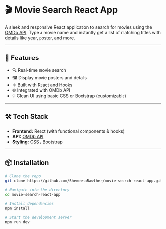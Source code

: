 # 🎬 Movie Search React App

A sleek and responsive React application to search for movies using the [OMDb API](http://www.omdbapi.com/). Type a movie name and instantly get a list of matching titles with details like year, poster, and more.

---

## 🚀 Features

- 🔍 Real-time movie search
- 🖼️ Display movie posters and details
- ⚛️ Built with React and Hooks
- 🌐 Integrated with OMDb API
- 💡 Clean UI using basic CSS or Bootstrap (customizable)

---

## 🛠️ Tech Stack

- **Frontend:** React (with functional components & hooks)
- **API:** [OMDb API](http://www.omdbapi.com/)
- **Styling:** CSS / Bootstrap

---
## 📦 Installation

```bash
# Clone the repo
git clone https://github.com/ShemeenaRawther/movie-search-react-app.git

# Navigate into the directory
cd movie-search-react-app

# Install dependencies
npm install

# Start the development server
npm run dev

